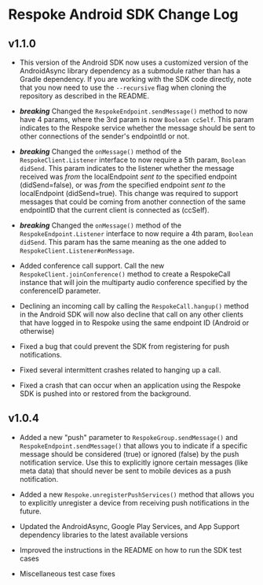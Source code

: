 Respoke Android SDK Change Log
==============================

v1.1.0
------
* This version of the Android SDK now uses a customized version of the AndroidAsync library 
dependency as a submodule rather than has a Gradle dependency. If you are working with the SDK 
code directly, note that you now need to use the `--recursive` flag when cloning the repository as 
described in the README.

* ***breaking*** Changed the `RespokeEndpoint.sendMessage()` method to now have 4 params,
where the 3rd param is now `Boolean ccSelf`. This param indicates to the Respoke service whether the
message should be sent to other connections of the sender's endpointId or not.

* ***breaking*** Changed the `onMessage()` method of the `RespokeClient.Listener` interface to now require
a 5th param, `Boolean didSend`. This param indicates to the listener whether the message received
was *from* the localEndpoint *sent to* the specified endpoint (didSend=false), or was *from* the
specified endpoint *sent to* the localEndpoint (didSend=true). This change was required to support
messages that could be coming from another connection of the same endpointID that the current client
is connected as (ccSelf).

* ***breaking*** Changed the `onMessage()` method of the `RespokeEndpoint.Listener` interface to now
require a 4th param, `Boolean didSend`. This param has the same meaning as the one added to
`RespokeClient.Listener#onMessage`.

* Added conference call support. Call the new `RespokeClient.joinConference()` method to create a 
RespokeCall instance that will join the multiparty audio conference specified by the conferenceID 
parameter.

* Declining an incoming call by calling the `RespokeCall.hangup()` method in the Android SDK will now also decline that call on any other clients that have logged in to Respoke using the same endpoint ID (Android or otherwise)

* Fixed a bug that could prevent the SDK from registering for push notifications.

* Fixed several intermittent crashes related to hanging up a call.

* Fixed a crash that can occur when an application using the Respoke SDK is pushed into or restored 
from the background.

v1.0.4
------

* Added a new "push" parameter to `RespokeGroup.sendMessage()` and `RespokeEndpoint.sendMessage()`
that allows you to indicate if a specific message should be considered (true) or ignored (false) by
the push notification service. Use this to explicitly ignore certain messages (like meta data) that
should never be sent to mobile devices as a push notification.

* Added a new `Respoke.unregisterPushServices()` method that allows you to explicitly unregister a
device from receiving push notifications in the future.

* Updated the AndroidAsync, Google Play Services, and App Support dependency libraries to the latest
available versions

* Improved the instructions in the README on how to run the SDK test cases

* Miscellaneous test case fixes